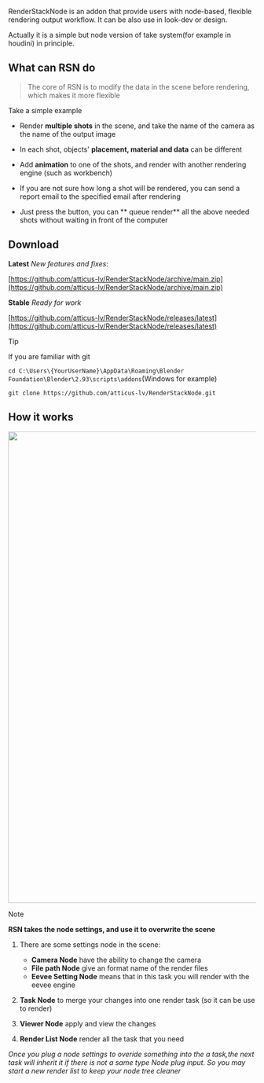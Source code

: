 RenderStackNode is an addon that provide users with node-based, flexible rendering output workflow. It can be also use
in look-dev or design.

Actually it is a simple but node version of take system(for example in houdini) in principle.

## What can RSN do

> The core of RSN is to modify the data in the scene before rendering, which makes it more flexible

Take a simple example

+ Render **multiple shots** in the scene, and take the name of the camera as the name of the output image

+ In each shot, objects' **placement, material and data** can be different

+ Add **animation** to one of the shots, and render with another rendering engine (such as workbench)

+ If you are not sure how long a shot will be rendered, you can send a report email to the specified email after
  rendering

+ Just press the button, you can ** queue render** all the above needed shots without waiting in front of the computer

<!-- panels:start -->

<!-- div:title-panel -->

## Download

<!-- div:left-panel -->

**Latest** *New features and fixes*:

[https://github.com/atticus-lv/RenderStackNode/archive/main.zip](https://github.com/atticus-lv/RenderStackNode/archive/main.zip)

**Stable** *Ready for work*

[https://github.com/atticus-lv/RenderStackNode/releases/latest](https://github.com/atticus-lv/RenderStackNode/releases/latest)



<!-- div:right-panel -->

> [!TIP]
> If you are familiar with git
>
> `cd C:\Users\{YourUserName}\AppData\Roaming\Blender Foundation\Blender\2.93\scripts\addons`(Windows for example)
>
> `git clone https://github.com/atticus-lv/RenderStackNode.git`

<!-- panels:end -->


<!-- panels:start -->

<!-- div:title-panel -->

## How it works

<!-- div:left-panel -->

<img src="/media/img/1.0.png" width=960px />

<!-- div:right-panel -->

> [!NOTE]
> **RSN takes the node settings, and use it to overwrite the scene**

1. There are some settings node in the scene:

    + **Camera Node** have the ability to change the camera
    + **File path Node** give an format name of the render files
    + **Eevee Setting Node** means that in this task you will render with the eevee engine

2. **Task Node** to merge your changes into one render task (so it can be use to render)

3. **Viewer Node**  apply and view the changes

4. **Render List Node**  render all the task that you need

*Once you plug a node settings to overide something into the a task,the next task will inherit it if there is not a same
type Node plug input. So you may start a new render list to keep your node tree cleaner*

<!-- panels:end -->



